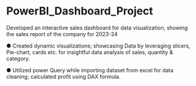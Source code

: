 # PowerBI_Dashboard_Project
Developed an interactive sales dashboard for data visualization, showing the sales report of the company for 2023-24 

●	Created dynamic visualizations; showcasing Data by leveraging slicers, Pie-chart, cards etc. for insightful data analysis of sales, quantity & category.

●	Utilized power Query while importing dataset from excel for data cleaning; calculated profit using DAX formula.
